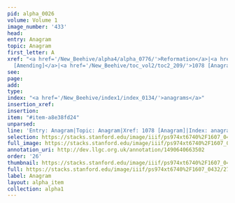 ```yaml
---
pid: alpha_0026
volume: Volume 1
image_number: '433'
head: 
entry: Anagram
topic: Anagram
first_letter: A
xref: "<a href='/New_Beehive/alpha4/alpha_0776/'>Reformation</a>|<a href='/New_Beehive/toc_vol2/toc2_115/'>464
  [Amending]</a>|<a href='/New_Beehive/toc_vol2/toc2_209/'>1078 [Anagram]</a>"
see: 
page: 
add: 
type: 
index: "<a href='/New_Beehive/index1/index_0134/'>anagrams</a>"
insertion_xref: 
insertion: 
item: "#item-a8e38fd24"
unparsed: 
line: 'Entry: Anagram|Topic: Anagram|Xref: 1078 [Anagram]|Index: anagrams|#item-a8e38fd24'
selection: https://stacks.stanford.edu/image/iiif/ps974xt6740%2F1607_0432/270,590,3139,404/full/0/default.jpg
full_image: https://stacks.stanford.edu/image/iiif/ps974xt6740%2F1607_0432/full/full/0/default.jpg
annotation_uri: http://dev.llgc.org.uk/annotation/1490640663502
order: '26'
thumbnail: https://stacks.stanford.edu/image/iiif/ps974xt6740%2F1607_0432/270,590,600,180/250,/0/default.jpg
full: https://stacks.stanford.edu/image/iiif/ps974xt6740%2F1607_0432/270,590,3139,404/full/0/default.jpg
label: Anagram
layout: alpha_item
collection: alpha1
---
```

